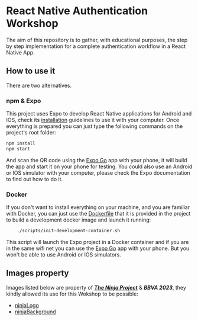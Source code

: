# React Native Authentication Workshop

The aim of this repository is to gather, with educational purposes, the step by step implementation
for a complete authentication workflow in a React Native App.

## How to use it

There are two alternatives.

### npm & Expo

This project uses Expo to develop React Native applications for Android and IOS, check its [installation] guidelines to use it with your computer. Once everything is prepared you can just type the following commands on the project's root folder:

```bash
npm install
npm start
```

And scan the QR code using the [Expo Go] app with your phone, it will build the app and start it on your phone for testing. You could also use an Android or IOS simulator with your computer, please check the Expo documentation to find out how to do it.

### Docker

If you don't want to install everything on your machine, and you are familiar with Docker, you can just use the [Dockerfile] that it is provided in the project to build a development docker image and launch it running:

```bash
    ./scripts/init-development-container.sh
```

This script will launch the Expo project in a Docker container and if you are in the same wifi net you can use the [Expo Go] app with your phone. But you won't be able to use Android or IOS simulators.

[installation]: https://docs.expo.dev/get-started/installation/
[Dockerfile]: ./Dockerfile
[Expo Go]: https://docs.expo.dev/get-started/installation/#expo-go-app-for-android-and-ios

## Images property

Images listed below are property of ***[The Ninja Project]*** & ***BBVA 2023***, they kindly allowed its use for this Wokshop to be possible:
* [ninjaLogo]
* [ninjaBackground]

[The Ninja Project]: https://www.theninjaproject.bbva/
[ninjaLogo]: assets/ninjaLogo.png
[ninjaBackground]: assets/ninjaBackground.png